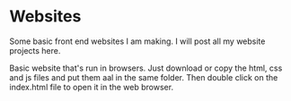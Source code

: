# Websites
Some basic front end websites I am making. I will post all my website projects here.

Basic website that's run in browsers. Just download or copy the html, css and js files and put them aal in the same folder. Then double click on the index.html file to open it in the web browser.
